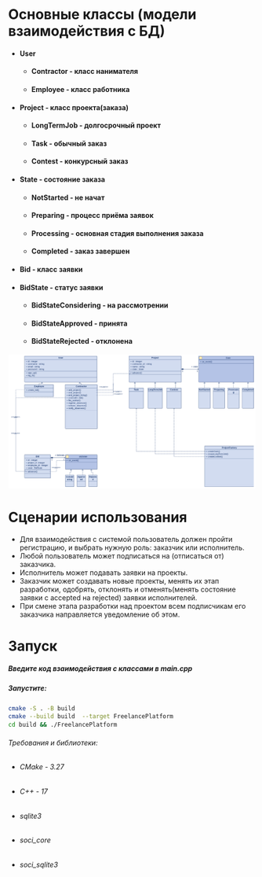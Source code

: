 # Основные классы (модели взаимодействия с БД)
* #### User
  * #### Contractor - класс нанимателя
  * #### Employee - класс работника
* #### Project - класс проекта(заказа)
  * #### LongTermJob - долгосрочный проект
  * #### Task - обычный заказ
  * #### Contest - конкурсный заказ
* #### State - состояние заказа
  * #### NotStarted - не начат
  * #### Preparing - процесс приёма заявок
  * #### Processing - основная стадия выполнения заказа
  * #### Completed - заказ завершен
* #### Bid - класс заявки
* #### BidState - статус заявки
    * #### BidStateConsidering - на рассмотрении
    * #### BidStateApproved - принята
    * #### BidStateRejected - отклонена
![diagrams/frealnceplatform Class diagram.png](https://github.com/artlvruran/freelance_platform/blob/checkpoint_1/diagrams/frealnceplatform%20Class%20diagram.png)
# Сценарии использования
- Для взаимодействия с системой пользователь должен пройти регистрацию, и выбрать нужную роль: заказчик или исполнитель.
- Любой пользователь может подписаться на (отписаться от) заказчика.
- Исполнитель может подавать заявки на проекты.
- Заказчик может создавать новые проекты, менять их этап разработки, одобрять, отклонять и отменять(менять состояние заявки с accepted на rejected) заявки исполнителей.
- При смене этапа разработки над проектом всем подписчикам его заказчика направляется уведомление об этом.
# Запуск
##### Введите код взаимодействия с классами в main.cpp
##### Запустите:
``` bash
cmake -S . -B build
cmake --build build  --target FreelancePlatform
cd build && ./FreelancePlatform
```

###### Требования и библиотеки:
* ###### CMake - 3.27
* ###### С++ - 17
* ###### sqlite3
* ###### soci_core
* ###### soci_sqlite3
